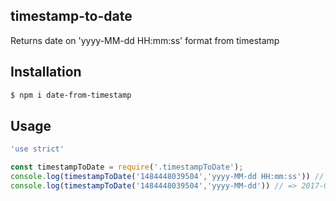 ## timestamp-to-date
Returns date on 'yyyy-MM-dd HH:mm:ss' format from timestamp
## Installation

```sh
$ npm i date-from-timestamp
```

## Usage
```javascript
'use strict'

const timestampToDate = require('.timestampToDate');
console.log(timestampToDate('1484448039504','yyyy-MM-dd HH:mm:ss')) // => 2017-01-15 10:40:39
console.log(timestampToDate('1484448039504','yyyy-MM-dd')) // => 2017-01-15

```
